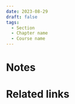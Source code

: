 ```yaml
---
date: 2023-08-29
draft: false
tags:
  - Section
  - Chapter name
  - Course name
---
```


# Notes

# Related links